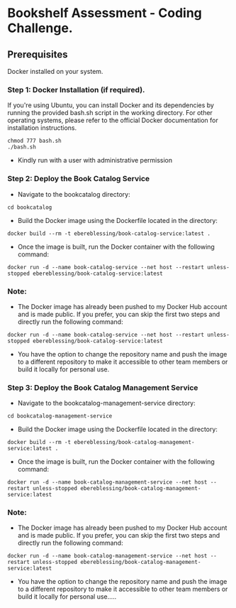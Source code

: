 # Bookshelf Assessment - Coding Challenge.
## Prerequisites
Docker installed on your system.
### Step 1: Docker Installation (if required).
If you're using Ubuntu, you can install Docker and its dependencies by running the provided bash.sh script in the working directory. For other operating systems, please refer to the official Docker documentation for installation instructions.
```
chmod 777 bash.sh
./bash.sh
```
- Kindly run with a user with administrative permission
### Step 2: Deploy the Book Catalog Service
* Navigate to the bookcatalog directory:
```
cd bookcatalog
```
* Build the Docker image using the Dockerfile located in the directory:
```
docker build --rm -t ebereblessing/book-catalog-service:latest .
```
* Once the image is built, run the Docker container with the following command:

```
docker run -d --name book-catalog-service --net host --restart unless-stopped ebereblessing/book-catalog-service:latest
```

### Note:
* The Docker image has already been pushed to my Docker Hub account and is made public. If you prefer, you can skip the first two steps and directly run the following command:

```
docker run -d --name book-catalog-service --net host --restart unless-stopped ebereblessing/book-catalog-service:latest
```
* You have the option to change the repository name and push the image to a different repository to make it accessible to other team members or build it locally for personal use.

### Step 3: Deploy the Book Catalog Management Service
* Navigate to the bookcatalog-management-service directory:
```
cd bookcatalog-management-service
```
* Build the Docker image using the Dockerfile located in the directory:

```
docker build --rm -t ebereblessing/book-catalog-management-service:latest .
```
* Once the image is built, run the Docker container with the following command:

```
docker run -d --name book-catalog-management-service --net host --restart unless-stopped ebereblessing/book-catalog-management-service:latest
```

### Note:
* The Docker image has already been pushed to my Docker Hub account and is made public. If you prefer, you can skip the first two steps and directly run the following command:
```
docker run -d --name book-catalog-management-service --net host --restart unless-stopped ebereblessing/book-catalog-management-service:latest
```
* You have the option to change the repository name and push the image to a different repository to make it accessible to other team members or build it locally for personal use.....

